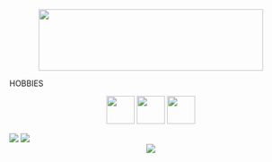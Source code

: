 <div id="header" align="center">
  <img src= "https://media2.giphy.com/media/xUPGGDNsLvqsBOhuU0/giphy.gif?cid=ecf05e47uhst86vvkxxas5bcgselsdg10on0ljlwxgdtvks5&ep=v1_gifs_search&rid=giphy.gif&ct=g" width="400" height="110"/>
</div>

   HOBBIES
  <p align = "center" float="center"> 
   <img src="https://cdn-icons-png.flaticon.com/512/8002/8002111.png" widht= "50" height= "50"/>
    <img src="https://www.macitynet.it/wp-content/uploads/2016/06/netflix-logo-930x930.png" widht= "50" height="50"/>
    <img src="https://cdn-icons-png.flaticon.com/512/2232/2232688.png" widht= "50" height= "50"/>
    </a>
  </p> 
<div align="left">
  <img src= />

  <img src=/>
</div>
<div align="center" float="center">
  <img src="/>  
 <img src="https:"/>
</div>
<div align="center">
  
</div>
 
<br/>  

<div id="badges" align="center">
  <a href="">
  </a>
  <img src="/>
</div>













- 👋 Hi, I’m @CosimoTatini
- 👀 I’m interested in ...
- 🌱 I’m currently learning ...
- 💞️ I’m looking to collaborate on ...
- 📫 How to reach me ...

<!---
CosimoTatini/CosimoTatini is a ✨ special ✨ repository because its `README.md` (this file) appears on your GitHub profile.
You can click the Preview link to take a look at your changes.
--->
